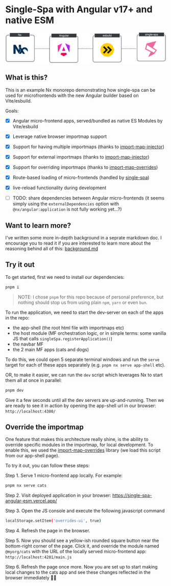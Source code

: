 # Single-Spa with Angular v17+ and native ESM

![Nx - Angular - esbuild - Single-Spa](doc/logos.png)


## What is this?

This is an example Nx monorepo demonstrating how single-spa can be used for microfrontends with the new Angular builder based on Vite/esbuild.

Goals:
- [x] Angular micro-frontend apps, served/bundled as native ES Modules by Vite/esbuild
- [x] Leverage native browser importmap support
- [x] Support for having multiple importmaps (thanks to [import-map-injector](https://github.com/single-spa/import-map-injector))
- [x] Support for external importmaps (thanks to [import-map-injector](https://github.com/single-spa/import-map-injector))
- [x] Support for overriding importmaps (thanks to [import-map-overrides](https://github.com/single-spa/import-map-overrides))
- [x] Route-based loading of micro-frontends (handled by [single-spa](https://single-spa.js.org))
- [x] live-reload functionality during development
- [ ] TODO: share dependencies between Angular micro-frontends (it seems simply using the `externalDependencies` option with `@nx/angular:application` is not fully working yet...?)


## Want to learn more?

I've written some more in-depth background in a seprate markdown doc. I encourage you to read it if you are interested to learn more about the reasoning behind all of this: [background.md](./doc/background.md)


## Try it out

To get started, first we need to install our dependencies:

``` bash
pnpm i
```

> NOTE: I chose `pnpm` for this repo because of personal preference, but nothing should stop us from using plain `npm`, `yarn` or even `bun`.

To run the application, we need to start the dev-server on each of the apps in the repo:
 - the app-shell (the root html file with importmaps etc)
 - the host module (MF orchestration logic, or in simple terms: some vanilla JS that calls `singleSpa.registerApplication()`)
 - the navbar MF
 - the 2 main MF apps (cats and dogs)

To do this, we could open 5 separate terminal windows and run the `serve` target for each of these apps separately (e.g. `pnpm nx serve app-shell` etc).

OR, to make it easier, we can run the `dev` script which leverages Nx to start them all at once in parallel:

``` bash
pnpm dev
```

Give it a few seconds until all the dev servers are up-and-running. Then we are ready to see it in action by opening the app-shell url in our browser: `http://localhost:4300/`


## Override the importmap

One feature that makes this architecture really shine, is the ability to override specific modules in the importmap, for local development. To enable this, we used the [import-map-overrides](https://github.com/single-spa/import-map-overrides) library (we load this script from our app-shell page).

To try it out, you can follow these steps:

Step 1. Serve 1 micro-frontend app locally. For example:
``` bash
pnpm nx serve cats
```

Step 2. Visit deployed application in your browser: https://single-spa-angular-esm.vercel.app/


Step 3. Open the JS console and execute the following javascript command
``` bash
localStorage.setItem('overrides-ui', true)
```

Step 4. Refresh the page in the browser.


Step 5. Now you should see a yellow-ish rounded square button near the bottom-right corner of the page. Click it, and override the module named `@myorg/cats` with the URL of the locally served micro-frontend app: `http://localhost:4201/main.js`


Step 6. Refresh the page once more. Now you are set up to start making local changes to the cats app and see these changes reflected in the browser immediately 🎉🚀